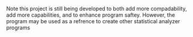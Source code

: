Note this project is still being developed to both add more compadability, add more capabilities, and to enhance program saftey. However, the program may be used as a refrence to create other statistical analyzer programs
